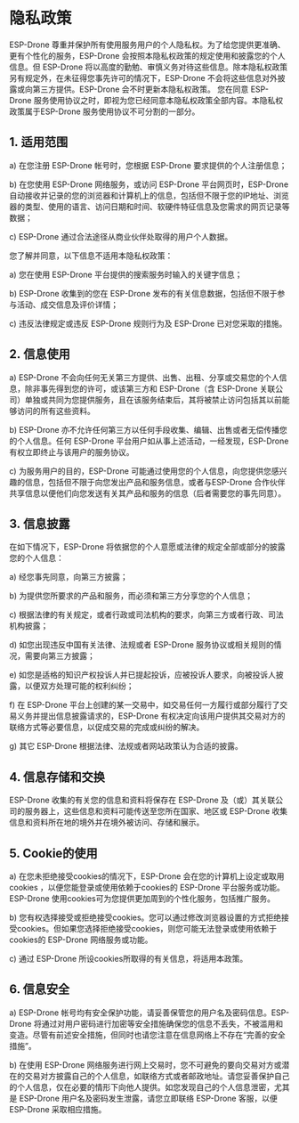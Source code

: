 # 隐私政策 

ESP-Drone 尊重并保护所有使用服务用户的个人隐私权。为了给您提供更准确、更有个性化的服务，ESP-Drone 会按照本隐私权政策的规定使用和披露您的个人信息。但 ESP-Drone 将以高度的勤勉、审慎义务对待这些信息。除本隐私权政策另有规定外，在未征得您事先许可的情况下，ESP-Drone 不会将这些信息对外披露或向第三方提供。ESP-Drone 会不时更新本隐私权政策。 您在同意 ESP-Drone 服务使用协议之时，即视为您已经同意本隐私权政策全部内容。本隐私权政策属于ESP-Drone 服务使用协议不可分割的一部分。 

## 1. 适用范围 

a) 在您注册 ESP-Drone 帐号时，您根据 ESP-Drone 要求提供的个人注册信息；  

b) 在您使用 ESP-Drone 网络服务，或访问 ESP-Drone 平台网页时，ESP-Drone 自动接收并记录的您的浏览器和计算机上的信息，包括但不限于您的IP地址、浏览器的类型、使用的语言、访问日期和时间、软硬件特征信息及您需求的网页记录等数据； 

c) ESP-Drone 通过合法途径从商业伙伴处取得的用户个人数据。 

您了解并同意，以下信息不适用本隐私权政策： 

a) 您在使用 ESP-Drone 平台提供的搜索服务时输入的关键字信息； 

b) ESP-Drone 收集到的您在 ESP-Drone 发布的有关信息数据，包括但不限于参与活动、成交信息及评价详情； 

c) 违反法律规定或违反 ESP-Drone 规则行为及 ESP-Drone 已对您采取的措施。 

## 2. 信息使用 

a) ESP-Drone 不会向任何无关第三方提供、出售、出租、分享或交易您的个人信息，除非事先得到您的许可，或该第三方和 ESP-Drone（含 ESP-Drone 关联公司）单独或共同为您提供服务，且在该服务结束后，其将被禁止访问包括其以前能够访问的所有这些资料。 

b) ESP-Drone 亦不允许任何第三方以任何手段收集、编辑、出售或者无偿传播您的个人信息。任何 ESP-Drone 平台用户如从事上述活动，一经发现，ESP-Drone 有权立即终止与该用户的服务协议。 

c) 为服务用户的目的，ESP-Drone 可能通过使用您的个人信息，向您提供您感兴趣的信息，包括但不限于向您发出产品和服务信息，或者与ESP-Drone 合作伙伴共享信息以便他们向您发送有关其产品和服务的信息（后者需要您的事先同意）。 

## 3. 信息披露 

在如下情况下，ESP-Drone 将依据您的个人意愿或法律的规定全部或部分的披露您的个人信息： 

a) 经您事先同意，向第三方披露； 

b) 为提供您所要求的产品和服务，而必须和第三方分享您的个人信息； 

c) 根据法律的有关规定，或者行政或司法机构的要求，向第三方或者行政、司法机构披露；

d) 如您出现违反中国有关法律、法规或者 ESP-Drone 服务协议或相关规则的情况，需要向第三方披露；  

e) 如您是适格的知识产权投诉人并已提起投诉，应被投诉人要求，向被投诉人披露，以便双方处理可能的权利纠纷；

f) 在 ESP-Drone 平台上创建的某一交易中，如交易任何一方履行或部分履行了交易义务并提出信息披露请求的，ESP-Drone 有权决定向该用户提供其交易对方的联络方式等必要信息，以促成交易的完成或纠纷的解决。  

g) 其它 ESP-Drone 根据法律、法规或者网站政策认为合适的披露。  

## 4. 信息存储和交换  

ESP-Drone 收集的有关您的信息和资料将保存在 ESP-Drone 及（或）其关联公司的服务器上，这些信息和资料可能传送至您所在国家、地区或 ESP-Drone 收集信息和资料所在地的境外并在境外被访问、存储和展示。 

## 5. Cookie的使用 

a) 在您未拒绝接受cookies的情况下，ESP-Drone 会在您的计算机上设定或取用cookies
，以便您能登录或使用依赖于cookies的 ESP-Drone 平台服务或功能。ESP-Drone 使用cookies可为您提供更加周到的个性化服务，包括推广服务。  

b) 您有权选择接受或拒绝接受cookies。您可以通过修改浏览器设置的方式拒绝接受cookies。但如果您选择拒绝接受cookies，则您可能无法登录或使用依赖于cookies的 ESP-Drone 网络服务或功能。 

c) 通过 ESP-Drone 所设cookies所取得的有关信息，将适用本政策。  

## 6. 信息安全  

a) ESP-Drone 帐号均有安全保护功能，请妥善保管您的用户名及密码信息。ESP-Drone 将通过对用户密码进行加密等安全措施确保您的信息不丢失，不被滥用和变造。尽管有前述安全措施，但同时也请您注意在信息网络上不存在“完善的安全措施”。  

b) 在使用 ESP-Drone 网络服务进行网上交易时，您不可避免的要向交易对方或潜在的交易对方披露自己的个人信息，如联络方式或者邮政地址。请您妥善保护自己的个人信息，仅在必要的情形下向他人提供。如您发现自己的个人信息泄密，尤其是 ESP-Drone 用户名及密码发生泄露，请您立即联络 ESP-Drone 客服，以便 ESP-Drone 采取相应措施。
